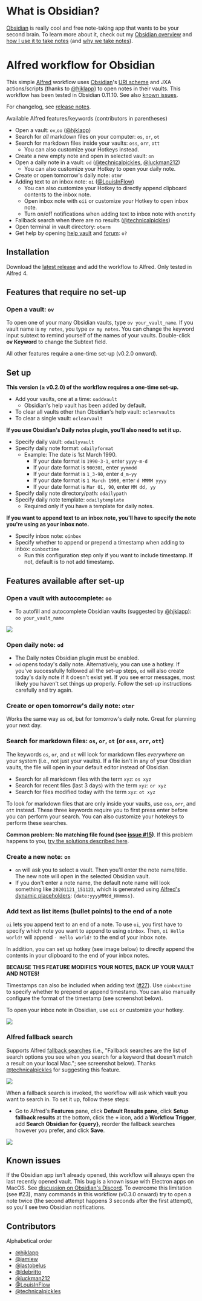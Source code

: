 # What is Obsidian?

[Obsidian](https://obsidian.md/) is really cool and free note-taking app that wants to be your second brain. To learn more about it, check out my [Obsidian overview](https://medium.com/swlh/take-better-notes-with-this-free-note-taking-app-that-wants-to-be-your-second-brain-1a97909a677b) and [how I use it to take notes](https://medium.com/swlh/how-to-take-notes-insights-from-ai-neuroscience-a-sociologist-and-a-free-app-34b4be63080a) (and [why we take notes](https://medium.com/swlh/why-take-notes-3-common-misconceptions-and-3-better-mindsets-447ef6853aa9)).

# Alfred workflow for Obsidian

This simple [Alfred](https://www.alfredapp.com/) workflow uses [Obsidian](https://obsidian.md/)'s [URI scheme](https://publish.obsidian.md/help/Advanced+topics/Using+obsidian+URI) and JXA actions/scripts (thanks to [@hjklapp](https://github.com/hjklapp)) to open notes in their vaults. This workflow has been tested in Obsidian 0.11.10. See also [known issues](#known-issues).

For changelog, see [release notes](https://github.com/hauselin/obsidian-alfred/releases).

Available Alfred features/keywords (contributors in parentheses)
- Open a vault: `ov`,`oo` ([@hjklapp](https://github.com/hjklapp))
- Search for *all* markdown files on your computer: `os`, `or`, `ot`
- Search for markdown files inside your vaults: `oss`, `orr`, `ott`
  - You can also customize your Hotkeys instead. 
- Create a new empty note and open in selected vault: `on`
- Open a daily note in a vault: `od` ([@technicalpickles](https://github.com/technicalpickles), [@luckman212](https://github.com/luckman212))
  - You can also customize your Hotkey to open your daily note.
- Create or open tomorrow's daily note: `otmr`
- Adding text to an inbox note: `oi` ([@LouisInFlow](https://github.com/LouisInFlow))
  - You can also customize your Hotkey to directly append clipboard contents to the inbox note.
  - Open inbox note with `oii` or customize your Hotkey to open inbox note.
  - Turn on/off notifications when adding text to inbox note with `onotify`
- Fallback search when there are no results ([@technicalpickles](https://github.com/technicalpickles))
- Open terminal in vault directory: `oterm`
- Get help by opening [help vault](https://publish.obsidian.md/help/Index) and [forum](https://forum.obsidian.md/): `o?` 

## Installation

Download the [latest release](https://github.com/hauselin/obsidian-alfred/raw/master/Obsidian.alfredworkflow) and add the workflow to Alfred. Only tested in Alfred 4.

## Features that require no set-up

### Open a vault: `ov`

To open one of your many Obsidian vaults, type `ov your_vault_name`. If you vault name is `my notes`, you type `ov my notes`. You can change the keyword input subtext to remind yourself of the names of your vaults. Double-click **ov Keyword** to change the Subtext field.

All other features require a one-time set-up (v0.2.0 onward).

## Set up

**This version (≥ v0.2.0) of the workflow requires a one-time set-up.** 

- Add your vaults, one at a time: `oaddvault`
  - Obsidian's help vault has been added by default.
- To clear all vaults other than Obsidian's help vault: `oclearvaults`
- To clear a single vault: `oclearvault`

**If you use Obsidian's Daily notes plugin, you'll also need to set it up.**

- Specify daily vault: `odailyvault`
- Specify daily note format: `odailyformat`
  - Example: The date is 1st March 1990. 
    - If your date format is `1990-3-1`, enter `yyyy-m-d`
    - If your date format is `900301`, enter `yymmdd`
    - If your date format is `1_3-90`, enter `d_m-yy`
    - If your date format is `1 March 1990`, enter `d MMMM yyyy`
    - If your date format is `Mar 01, 90`, enter `MM dd, yy`
- Specify daily note directory/path: `odailypath`
- Specify daily note template: `odailytemplate`
  - Required only if you have a template for daily notes.

**If you want to append text to an inbox note, you'll have to specify the note you're using as your inbox note.**

- Specify inbox note: `oinbox`
- Specify whether to append or prepend a timestamp when adding to inbox: `oinboxtime`
  - Run this configuration step only if you want to include timestamp. If not, default is to not add timestamp.
 
## Features available after set-up

### Open a vault with autocomplete: `oo`

- To autofill and autocomplete Obsidian vaults (suggested by [@hjklapp](https://github.com/hjklapp)): `oo your_vault_name`

![](img/oo.gif)


### Open daily note: `od`

- The Daily notes Obsidian plugin must be enabled.
- `od` opens today's daily note. Alternatively, you can use a hotkey. If you've successfully followed all the set-up steps, `od` will also create today's daily note if it doesn't exist yet. If you see error messages, most likely you haven't set things up properly. Follow the set-up instructions carefully and try again.

### Create or open tomorrow's daily note: `otmr`

Works the same way as `od`, but for tomorrow's daily note. Great for planning your next day.

### Search for markdown files: `os`, `or`, `ot` (or `oss`, `orr`, `ott`)

The keywords `os`, `or`, and `ot` will look for markdown files *everywhere* on your system (i.e., not just your vaults). If a file isn't in any of your Obsidian vaults, the file will open in your default editor instead of Obsidian.

- Search for all markdown files with the term `xyz`: `os xyz`
- Search for recent files (last 3 days) with the term `xyz`: `or xyz`
- Search for files modified today with the term `xyz`: `ot xyz`

To look for markdown files that are only inside your vaults, use `oss`, `orr`, and `ott` instead. These three keywords require you to first press enter before you can perform your search. You can also customize your hotekeys to perform these searches.

**Common problem: No matching file found (see [issue #15](https://github.com/hauselin/obsidian-alfred/issues/15))**. If this problem happens to you, [try the solutions described here](https://github.com/hauselin/obsidian-alfred/issues/15#issuecomment-753414360).

### Create a new note: `on`

- `on` will ask you to select a vault. Then you'll enter the note name/title. The new note will open in the selected Obsidian vault.
- If you don't enter a note name, the default note name will look something like `20201121_151123`, which is generated using [Alfred's dynamic placeholders](https://www.alfredapp.com/help/workflows/advanced/placeholders/): `{date:yyyyMMdd_HHmmss}`. 

### Add text as list items (bullet points) to the end of a note

`oi` lets you append text to an end of a note. To use `oi`, you first have to specify which note you want to append to using `oinbox`. Then, `oi Hello world!` will append `- Hello world!` to the end of your inbox note. 

In addition, you can set up hotkey (see image below) to directly append the contents in your clipboard to the end of your inbox notes.

**BECAUSE THIS FEATURE MODIFIES YOUR NOTES, BACK UP YOUR VAULT AND NOTES!**

Timestamps can also be included when adding text ([#27](https://github.com/hauselin/obsidian-alfred/issues/27)). Use `oinboxtime` to specify whether to prepend or append timestamp. You can also manually configure the format of the timestamp (see screenshot below).

To open your inbox note in Obsidian, use `oii` or customize your hotkey.

![](img/append_to_inbox.png)

### Alfred fallback search

Supports Alfred [fallback searches](https://www.alfredapp.com/help/features/default-results/fallback-searches/) (i.e., "Fallback searches are the list of search options you see when you search for a keyword that doesn't match a result on your local Mac."; see screenshot below). Thanks [@technicalpickles](https://github.com/technicalpickles) for suggesting this feature.

![](img/fallback.png)

When a fallback search is invoked, the workflow will ask which vault you want to search in. To set it up, follow these steps: 

- Go to Alfred's **Features** pane, click **Default Results pane**, click **Setup fallback results** at the bottom, click the **+** icon, add a **Workflow Trigger**, add **Search Obsidian for {query}**, reorder the fallback searches however you prefer, and click **Save**.


![](img/fallback2.gif)

## Known issues

If the Obsidian app isn't already opened, this workflow will always open the last recently opened vault. This bug is a known issue with Electron apps on MacOS. See [discussion on Obsidian's Discord](https://discordapp.com/channels/686053708261228577/716028884885307432/755203478413902036). To overcome this limitation (see #23), many commands in this workflow (v0.3.0 onward) try to open a note twice (the second attempt happens 3 seconds after the first attempt), so you'll see two Obsidian notifications. 

## Contributors

Alphabetical order

- [@hjklapp](https://github.com/hjklapp)
- [@jamiew](https://github.com/jamiew)
- [@lastobelus](https://github.com/lastobelus)
- [@ldebritto](https://github.com/ldebritto)
- [@luckman212](https://github.com/luckman212)
- [@LouisInFlow](https://github.com/LouisInFlow)
- [@technicalpickles](https://github.com/technicalpickles)


